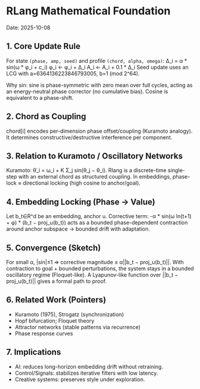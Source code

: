 # RLang Mathematical Foundation
Date: 2025-10-08

## 1. Core Update Rule
For state `(phase, amp, seed)` and profile `(chord, alpha, omega)`:
Δ_i = α * sin(ω * φ_i + c_i)
φ_i <- φ_i + Δ_i
A_i <- A_i + 0.1 * Δ_i
Seed update uses an LCG with a=6364136223846793005, b=1 (mod 2^64).

Why sin: sine is phase-symmetric with zero mean over full cycles, acting as an energy-neutral phase corrector (no cumulative bias). Cosine is equivalent to a phase-shift.

## 2. Chord as Coupling
chord[i] encodes per-dimension phase offset/coupling (Kuramoto analogy). It determines constructive/destructive interference per component.

## 3. Relation to Kuramoto / Oscillatory Networks
Kuramoto: θ̇_i = ω_i + K Σ_j sin(θ_j − θ_i).
Rlang is a discrete-time single-step with an external chord as structured coupling.
In embeddings, phase-lock ≈ directional locking (high cosine to anchor/goal).

## 4. Embedding Locking (Phase → Value)
Let b_t∈R^d be an embedding, anchor u.
Corrective term:  -α * sin(ω ln(t+1) + φ) * (b_t − proj_u(b_t))
acts as a bounded phase-dependent contraction around anchor subspace → bounded drift with adaptation.

## 5. Convergence (Sketch)
For small α, |sin|≤1 ⇒ corrective magnitude ≤ α||b_t − proj_u(b_t)||.
With contraction to goal + bounded perturbations, the system stays in a bounded oscillatory regime (Floquet-like). A Lyapunov-like function over ||b_t − proj_u(b_t)|| gives a formal path to proof.

## 6. Related Work (Pointers)
- Kuramoto (1975), Strogatz (synchronization)
- Hopf bifurcation; Floquet theory
- Attractor networks (stable patterns via recurrence)
- Phase response curves

## 7. Implications
- AI: reduces long-horizon embedding drift without retraining.
- Control/Signals: stabilizes iterative filters with low latency.
- Creative systems: preserves style under exploration.
